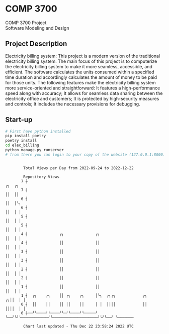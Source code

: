 # COMP 3700
COMP 3700 Project  
Software Modeling and Design
## Project Description
Electricity billing system: This project is a modern version of the traditional electricity billing system. The main focus of this project is to computerize the electricity billing system to make it more seamless, accessible, and efficient. The software calculates the units consumed within a specified time duration and accordingly calculates the amount of money to be paid for those units. The following features make the electricity billing system more service-oriented and straightforward: It features a high-performance speed along with accuracy; It allows for seamless data sharing between the electricity office and customers; It is protected by high-security measures and controls; It includes the necessary provisions for debugging.

## Start-up
```bash
# First have python installed
pip install poetry
poetry install
cd elec_billing
python manage.py runserver
# from there you can login to your copy of the website (127.0.0.1:8000), default creds are admin/admin
```

```

        Total Views per Day from 2022-09-24 to 2022-12-22

        Repository Views
       7 ┼                                                                           ╭╮  ╭╮
       7 ┤                                                                           ││  ││
       6 ┤                                                                           ││  │╰╮
       6 ┤                                                                           ││  │ │
       5 ┤                                                                           ││  │ │
       5 ┤                                                                           ││  │ │
       4 ┤              ╭╮              ╭╮                                           ││  │ │
       4 ┤              ││              ││                                           ││  │ │
       3 ┤              ││              ││                                           ││  │ │
       3 ┤              ││              ││                                           ││  │ │
       2 ┤              ││              ││                                           ││  │ │
       2 ┤              ││              ││                                           ││  │ │
       1 ┤              ││              ││                                           ││  │ │
       1 ┤  ╭╮    ╭╮    ││ ╭╮    ╭╮     │╰╮  ╭╮╭╮            ╭╮                    ╭╮││  │ │
       0 ┤  ││    ││    ││ ││    ││     │ │  ││││            ││                    ││││  │ │
       0 ┼──╯╰────╯╰────╯╰─╯╰────╯╰─────╯ ╰──╯╰╯╰────────────╯╰────────────────────╯╰╯╰──╯ ╰───────

        Chart last updated - Thu Dec 22 23:58:24 2022 UTC
        
```
